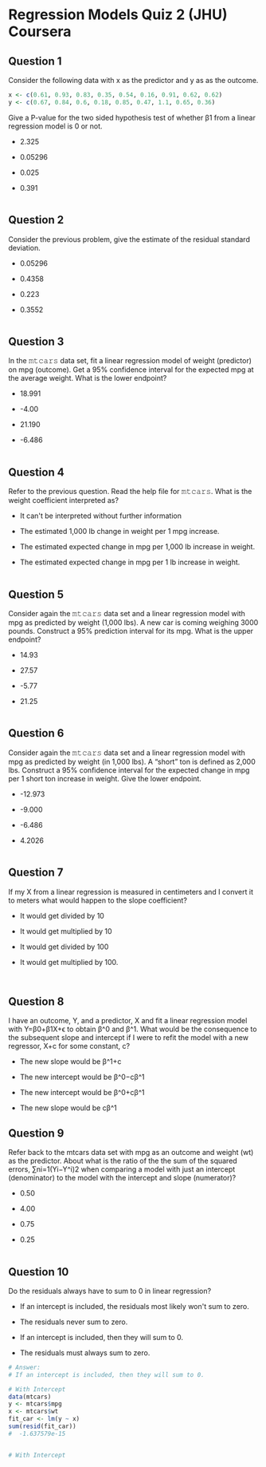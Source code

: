 # Regression Models Quiz 2 (JHU) Coursera

Question 1
----------
Consider the following data with x as the predictor and y as as the outcome.

```R
x <- c(0.61, 0.93, 0.83, 0.35, 0.54, 0.16, 0.91, 0.62, 0.62)
y <- c(0.67, 0.84, 0.6, 0.18, 0.85, 0.47, 1.1, 0.65, 0.36)
```

Give a P-value for the two sided hypothesis test of whether β1 from a linear regression model is 0 or not.

* 2.325

* 0.05296

* 0.025

* 0.391

```R

```

Question 2
----------
Consider the previous problem, give the estimate of the residual standard deviation.

* 0.05296

* 0.4358

* 0.223

* 0.3552

```R

```

Question 3
----------
In the 𝚖𝚝𝚌𝚊𝚛𝚜 data set, fit a linear regression model of weight (predictor) on mpg (outcome). Get a 95% confidence interval for the expected mpg at the average weight. What is the lower endpoint?

* 18.991

* -4.00

* 21.190

* -6.486

```R

```

Question 4
----------
Refer to the previous question. Read the help file for 𝚖𝚝𝚌𝚊𝚛𝚜. What is the weight coefficient interpreted as?

* It can't be interpreted without further information

* The estimated 1,000 lb change in weight per 1 mpg increase.

* The estimated expected change in mpg per 1,000 lb increase in weight.

* The estimated expected change in mpg per 1 lb increase in weight.

```R

```

Question 5
----------
Consider again the 𝚖𝚝𝚌𝚊𝚛𝚜 data set and a linear regression model with mpg as predicted by weight (1,000 lbs). A new car is coming weighing 3000 pounds. Construct a 95% prediction interval for its mpg. What is the upper endpoint?

* 14.93

* 27.57

* -5.77

* 21.25

```R

```


Question 6
----------
Consider again the 𝚖𝚝𝚌𝚊𝚛𝚜 data set and a linear regression model with mpg as predicted by weight (in 1,000 lbs). A “short” ton is defined as 2,000 lbs. Construct a 95% confidence interval for the expected change in mpg per 1 short ton increase in weight. Give the lower endpoint.

* -12.973

* -9.000

* -6.486

* 4.2026

```R

```

Question 7
----------
If my X from a linear regression is measured in centimeters and I convert it to meters what would happen to the slope coefficient?

* It would get divided by 10

* It would get multiplied by 10

* It would get divided by 100

* It would get multiplied by 100.

```R
 
```

Question 8
----------
I have an outcome, Y, and a predictor, X and fit a linear regression model with Y=β0+β1X+ϵ to obtain β^0 and β^1. What would be the consequence to the subsequent slope and intercept if I were to refit the model with a new regressor, X+c for some constant, c?

* The new slope would be β^1+c

* The new intercept would be β^0−cβ^1

* The new intercept would be β^0+cβ^1

* The new slope would be cβ^1

Question 9
----------
Refer back to the mtcars data set with mpg as an outcome and weight (wt) as the predictor. About what is the ratio of the the sum of the squared errors, ∑ni=1(Yi−Y^i)2 when comparing a model with just an intercept (denominator) to the model with the intercept and slope (numerator)?

* 0.50

* 4.00

* 0.75

* 0.25

```R

```

Question 10
----------
Do the residuals always have to sum to 0 in linear regression?

* If an intercept is included, the residuals most likely won't sum to zero.

* The residuals never sum to zero.

* If an intercept is included, then they will sum to 0.

* The residuals must always sum to zero.

```R
# Answer: 
# If an intercept is included, then they will sum to 0.

# With Intercept
data(mtcars)
y <- mtcars$mpg
x <- mtcars$wt
fit_car <- lm(y ~ x)
sum(resid(fit_car))
#  -1.637579e-15


# With Intercept




```
